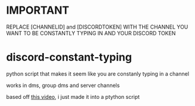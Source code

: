# IMPORTANT
REPLACE [CHANNELID] and [DISCORDTOKEN] WITH THE CHANNEL YOU WANT TO BE CONSTANTLY TYPING IN AND YOUR DISCORD TOKEN
# discord-constant-typing
python script that makes it seem like you are constanly typing in a channel

works in dms, group dms and server channels

based off [this video](https://youtu.be/Nu_zjfYQuZo), i just made it into a ptython script